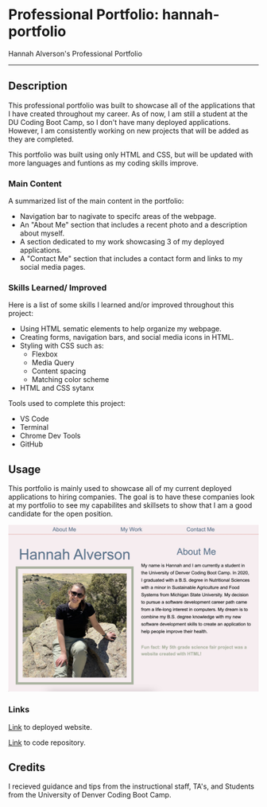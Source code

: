 # Professional Portfolio: hannah-portfolio

Hannah Alverson's Professional Portfolio

---

## Description

This professional portfolio was built to showcase all of the applications that I have created throughout my career. As of now, I am still a student at the DU Coding Boot Camp, so I don't have many deployed applications. However, I am consistently working on new projects that will be added as they are completed.

This portfolio was built using only HTML and CSS, but will be updated with more languages and funtions as my coding skills improve.

### Main Content

A summarized list of the main content in the portfolio:

- Navigation bar to nagivate to specifc areas of the webpage.
- An "About Me" section that includes a recent photo and a description about myself.
- A section dedicated to my work showcasing 3 of my deployed applications.
- A "Contact Me" section that includes a contact form and links to my social media pages.

### Skills Learned/ Improved

Here is a list of some skills I learned and/or improved throughout this project:

- Using HTML sematic elements to help organize my webpage.
- Creating forms, navigation bars, and social media icons in HTML.
- Styling with CSS such as:
  - Flexbox
  - Media Query
  - Content spacing
  - Matching color scheme
- HTML and CSS sytanx

Tools used to complete this project:

- VS Code
- Terminal
- Chrome Dev Tools
- GitHub

## Usage

This portfolio is mainly used to showcase all of my current deployed applications to hiring companies. The goal is to have these companies look at my portfolio to see my capabilites and skillsets to show that I am a good candidate for the open position.

![Screenshot of Hannah's Portfolio](./assets/images/screenshot-me.jpeg)

### Links

[Link]() to deployed website.

[Link](https://github.com/alverson98/hannah-portfolio) to code repository.

## Credits

I recieved guidance and tips from the instructional staff, TA's, and Students from the University of Denver Coding Boot Camp.

